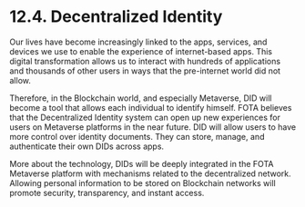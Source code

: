 # 12.4. Decentralized Identity

Our lives have become increasingly linked to the apps, services, and devices we use to enable the experience of internet-based apps. This digital transformation allows us to interact with hundreds of applications and thousands of other users in ways that the pre-internet world did not allow.

Therefore, in the Blockchain world, and especially Metaverse, DID will become a tool that allows each individual to identify himself. FOTA believes that the Decentralized Identity system can open up new experiences for users on Metaverse platforms in the near future. DID will allow users to have more control over identity documents. They can store, manage, and authenticate their own DIDs across apps.

More about the technology, DIDs will be deeply integrated in the FOTA Metaverse platform with mechanisms related to the decentralized network. Allowing personal information to be stored on Blockchain networks will promote security, transparency, and instant access.
